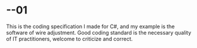 # --01
This is the coding specification I made for C#, and my example is the software of wire adjustment. Good coding standard is the necessary quality of IT practitioners, welcome to criticize and correct.
